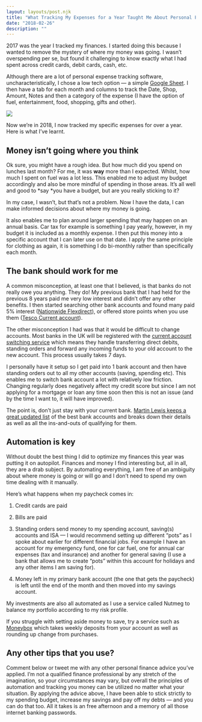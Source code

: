 ```yaml
---
layout: layouts/post.njk
title: "What Tracking My Expenses for a Year Taught Me About Personal Finance"
date: "2018-02-26"
description: ""
---
```


2017 was the year I tracked my finances. I started doing this because I wanted to remove the mystery of where my money was going. I wasn’t overspending per se, but found it challenging to know exactly what I had spent across credit cards, debit cards, cash, etc.

Although there are a lot of personal expense tracking software, uncharacteristically, I chose a low tech option — a simple [Google Sheet](https://www.google.com/sheets/about/). I then have a tab for each month and columns to track the Date, Shop, Amount, Notes and then a category of the expense (I have the option of fuel, entertainment, food, shopping, gifts and other).

![](https://cdn-images-1.medium.com/max/2000/1*xHO8TCWzWqaSueqOiEELQw.jpeg)

Now we’re in 2018, I now tracked my specific expenses for over a year. Here is what I’ve learnt.

## Money isn’t going where you think

Ok sure, you might have a rough idea. But how much did you spend on lunches last month? For me, it was **way** more than I expected. Whilst, how much I spent on fuel was a lot less. This enabled me to adjust my budget accordingly and also be more mindful of spending in those areas. It’s all well and good to *say *you have a budget, but are you really sticking to it?

In my case, I wasn’t, but that’s not a problem. Now I have the data, I can make informed decisions about where my money is going.

It also enables me to plan around larger spending that may happen on an annual basis. Car tax for example is something I pay yearly, however, in my budget it is included as a monthly expense. I then put this money into a specific account that I can later use on that date. I apply the same principle for clothing as again, it is something I do bi-monthly rather than specifically each month.

## The bank should work for me

A common misconception, at least one that I believed, is that banks do not really owe you anything. They do! My previous bank that I had held for the previous 8 years paid me very low interest and didn’t offer any other benefits. I then started searching other bank accounts and found many paid 5% interest ([Nationwide Flexdirect](https://www.nationwide.co.uk/products/current-accounts/flexdirect/features-and-benefits)), or offered store points when you use them ([Tesco Current account](https://www.tescobank.com/current-accounts/)).

The other misconception I had was that it would be difficult to change accounts. Most banks in the UK will be registered with the [current account switching service](https://www.currentaccountswitch.co.uk/Pages/Home.aspx) which means they handle transferring direct debits, standing orders and forward any incoming funds to your old account to the new account. This process usually takes 7 days.

I personally have it setup so I get paid into 1 bank account and then have standing orders out to all my other accounts (saving, spending etc). This enables me to switch bank account a lot with relatively low friction. Changing regularly does negatively affect my credit score but since I am not applying for a mortgage or loan any time soon then this is not an issue (and by the time I want to, it will have improved).

The point is, don’t just stay with your current bank. [Martin Lewis keeps a great updated list](https://www.moneysavingexpert.com/banking/compare-best-bank-accounts) of the best bank accounts and breaks down their details as well as all the ins-and-outs of qualifying for them.

## Automation is key

Without doubt the best thing I did to optimize my finances this year was putting it on autopilot. Finances and money I find interesting but, all in all, they are a drab subject. By automating everything, I am free of an ambiguity about where money is going or will go and I don’t need to spend my own time dealing with it manually.

Here’s what happens when my paycheck comes in:

1. Credit cards are paid

1. Bills are paid

1. Standing orders send money to my spending account, saving(s) accounts and ISA — I would recommend setting up different “pots” as I spoke about earlier for different financial jobs. For example I have an account for my emergency fund, one for car fuel, one for annual car expenses (tax and insurance) and another for general saving (I use a bank that allows me to create “pots” within this account for holidays and any other items I am saving for).

1. Money left in my primary bank account (the one that gets the paycheck) is left until the end of the month and then moved into my savings account.

My investments are also all automated as I use a service called Nutmeg to balance my portfolio according to my risk profile.

If you struggle with setting aside money to save, try a service such as [Moneybox](https://www.moneyboxapp.com/) which takes weekly deposits from your account as well as rounding up change from purchases.

## Any other tips that you use?

Comment below or tweet me with any other personal finance advice you’ve applied. I’m not a qualified finance professional by any stretch of the imagination, so your circumstances may vary, but overall the principles of automation and tracking you money can be utilized no matter what your situation. By applying the advice above, I have been able to stick strictly to my spending budget, increase my savings and pay off my debts — and you can do that too. All it takes is an free afternoon and a memory of all those internet banking passwords.
